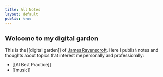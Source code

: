 ```yaml
---
title: All Notes
layout: default
public: true
---
```

## Welcome to my digital garden

This is the [[digital garden]] of [James Ravenscroft](https://brainsteam.co.uk). Here I publish notes and thoughts about topics that interest me personally and professionally:

 - [[AI Best Practice]]
 - [[music]]

